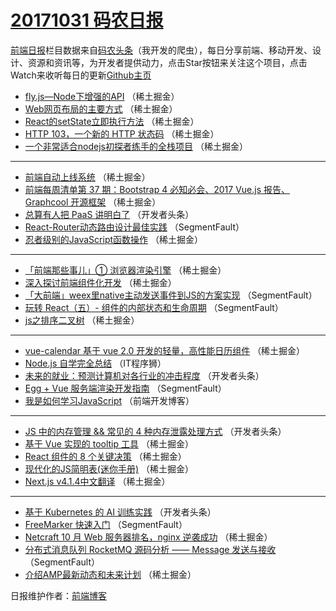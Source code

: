 # [20171031 码农日报](http://hao.caibaojian.com/date/2017/10/31)

[前端日报](http://caibaojian.com/c/news)栏目数据来自[码农头条](http://hao.caibaojian.com/)（我开发的爬虫），每日分享前端、移动开发、设计、资源和资讯等，为开发者提供动力，点击Star按钮来关注这个项目，点击Watch来收听每日的更新[Github主页](https://github.com/kujian/frontendDaily)
* [fly.js—Node下增强的API](http://hao.caibaojian.com/54987.html) （稀土掘金）
* [Web网页布局的主要方式](http://hao.caibaojian.com/55009.html) （稀土掘金）
* [React的setState立即执行方法](http://hao.caibaojian.com/55010.html) （稀土掘金）
* [HTTP 103，一个新的 HTTP 状态码](http://hao.caibaojian.com/55029.html) （稀土掘金）
* [一个非常适合nodejs初探者练手的全栈项目](http://hao.caibaojian.com/55006.html) （稀土掘金）

***
* [前端自动上线系统](http://hao.caibaojian.com/55037.html) （稀土掘金）
* [前端每周清单第 37 期：Bootstrap 4 必知必会、2017 Vue.js 报告、Graphcool 开源框架](http://hao.caibaojian.com/54993.html) （稀土掘金）
* [总算有人把 PaaS 讲明白了](http://hao.caibaojian.com/55075.html) （开发者头条）
* [React-Router动态路由设计最佳实践](http://hao.caibaojian.com/54983.html) （SegmentFault）
* [忍者级别的JavaScript函数操作](http://hao.caibaojian.com/55038.html) （稀土掘金）

***
* [「前端那些事儿」① 浏览器渲染引擎](http://hao.caibaojian.com/55028.html) （稀土掘金）
* [深入探讨前端组件化开发](http://hao.caibaojian.com/55030.html) （稀土掘金）
* [「大前端」weex里native主动发送事件到JS的方案实现](http://hao.caibaojian.com/54979.html) （SegmentFault）
* [玩转 React（五）- 组件的内部状态和生命周期](http://hao.caibaojian.com/54980.html) （SegmentFault）
* [js之排序二叉树](http://hao.caibaojian.com/55007.html) （稀土掘金）

***
* [vue-calendar 基于 vue 2.0 开发的轻量，高性能日历组件](http://hao.caibaojian.com/55036.html) （稀土掘金）
* [Node.js 自学完全总结](http://hao.caibaojian.com/55120.html) （IT程序狮）
* [未来的就业：预测计算机对各行业的冲击程度](http://hao.caibaojian.com/55078.html) （开发者头条）
* [Egg + Vue 服务端渲染开发指南](http://hao.caibaojian.com/54985.html) （SegmentFault）
* [我是如何学习JavaScript](http://hao.caibaojian.com/55122.html) （前端开发博客）

***
* [JS 中的内存管理 &amp;&amp; 常见的 4 种内存泄露处理方式](http://hao.caibaojian.com/55080.html) （开发者头条）
* [基于 Vue 实现的 tooltip 工具](http://hao.caibaojian.com/55040.html) （稀土掘金）
* [React 组件的 8 个关键决策](http://hao.caibaojian.com/54991.html) （稀土掘金）
* [现代化的JS简明表(迷你手册)](http://hao.caibaojian.com/55032.html) （稀土掘金）
* [Next.js v4.1.4中文翻译](http://hao.caibaojian.com/55005.html) （稀土掘金）

***
* [基于 Kubernetes 的 AI 训练实践](http://hao.caibaojian.com/55074.html) （开发者头条）
* [FreeMarker 快速入门](http://hao.caibaojian.com/54981.html) （SegmentFault）
* [Netcraft 10 月 Web 服务器排名，nginx 逆袭成功](http://hao.caibaojian.com/54994.html) （稀土掘金）
* [分布式消息队列 RocketMQ 源码分析 —— Message 发送与接收](http://hao.caibaojian.com/54982.html) （SegmentFault）
* [介绍AMP最新动态和未来计划](http://hao.caibaojian.com/55035.html) （稀土掘金）

日报维护作者：[前端博客](http://caibaojian.com/) 